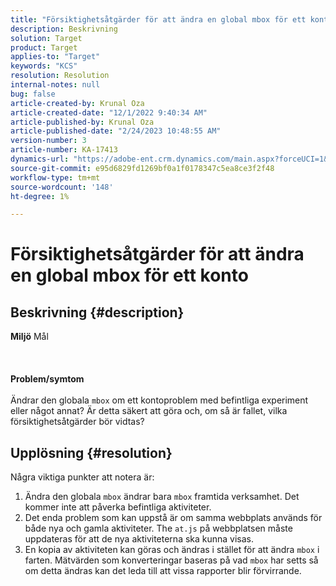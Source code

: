 ```yaml
---
title: "Försiktighetsåtgärder för att ändra en global mbox för ett konto"
description: Beskrivning
solution: Target
product: Target
applies-to: "Target"
keywords: "KCS"
resolution: Resolution
internal-notes: null
bug: false
article-created-by: Krunal Oza
article-created-date: "12/1/2022 9:40:34 AM"
article-published-by: Krunal Oza
article-published-date: "2/24/2023 10:48:55 AM"
version-number: 3
article-number: KA-17413
dynamics-url: "https://adobe-ent.crm.dynamics.com/main.aspx?forceUCI=1&pagetype=entityrecord&etn=knowledgearticle&id=0ee0562d-5c71-ed11-9561-6045bd006a22"
source-git-commit: e95d6829fd1269bf0a1f0178347c5ea8ce3f2f48
workflow-type: tm+mt
source-wordcount: '148'
ht-degree: 1%

---
```


# Försiktighetsåtgärder för att ändra en global mbox för ett konto

## Beskrivning {#description}

<b>Miljö</b>
Mål
<br><br> <br><br><b>Problem/symtom</b><br><br>Ändrar den globala `mbox` om ett kontoproblem med befintliga experiment eller något annat? Är detta säkert att göra och, om så är fallet, vilka försiktighetsåtgärder bör vidtas?<br>

## Upplösning {#resolution}


Några viktiga punkter att notera är:

1. Ändra den globala `mbox` ändrar bara `mbox` framtida verksamhet. Det kommer inte att påverka befintliga aktiviteter.
2. Det enda problem som kan uppstå är om samma webbplats används för både nya och gamla aktiviteter. The `at.js` på webbplatsen måste uppdateras för att de nya aktiviteterna ska kunna visas.
3. En kopia av aktiviteten kan göras och ändras i stället för att ändra `mbox` i farten. Mätvärden som konverteringar baseras på vad `mbox` har setts så om detta ändras kan det leda till att vissa rapporter blir förvirrande.

